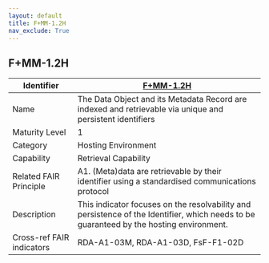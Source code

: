 ```yaml
---
layout: default
title: F+MM-1.2H
nav_exclude: True
---
```


## F+MM-1.2H

| Identifier | [F+MM-1.2H](https://github.com/FAIRplus/Data-Maturity/blob/indicator-definitions/docs/_indicators/C.%20F%2BMM-1.2H.md) |
| ---------- | ----------|
| Name | The Data Object and its Metadata Record are indexed and retrievable via unique and persistent identifiers |
| Maturity Level | 1 |
| Category | Hosting Environment |
| Capability | Retrieval Capability |
| Related FAIR Principle | A1. (Meta)data are retrievable by their identifier using a standardised communications protocol |
| Description | This indicator focuses on the resolvability and persistence of the Identifier, which needs to be guaranteed by the hosting environment. |
| Cross-ref FAIR indicators | RDA-A1-03M, RDA-A1-03D, FsF-F1-02D |
